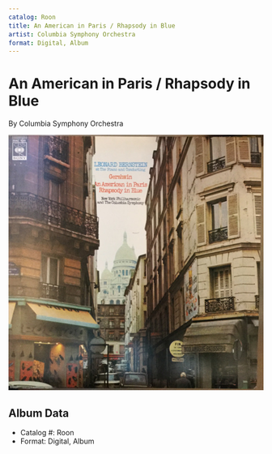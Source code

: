 ```yaml
---
catalog: Roon
title: An American in Paris / Rhapsody in Blue
artist: Columbia Symphony Orchestra
format: Digital, Album
---
```


# An American in Paris / Rhapsody in Blue

By Columbia Symphony Orchestra

![](../../assets/albumcovers/Columbia_Symphony_Orchestra-An_American_in_Paris_-_Rhapsody_in_Blue.png)

## Album Data

- Catalog #: Roon
- Format: Digital, Album

